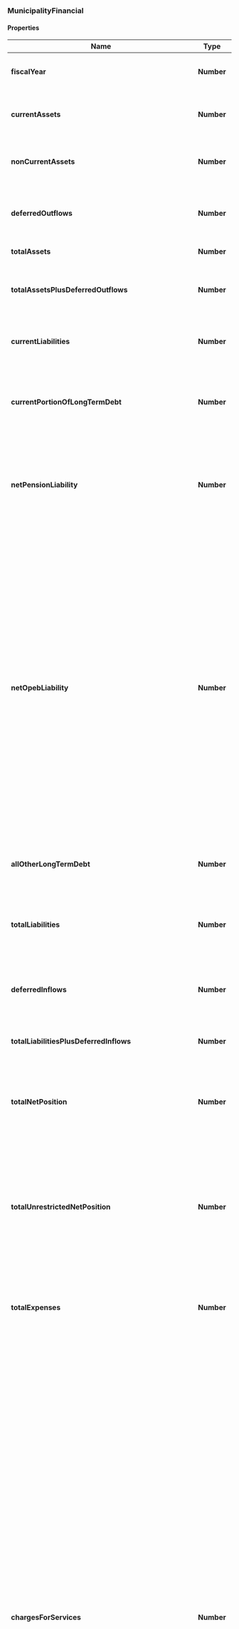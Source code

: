 ### MunicipalityFinancial

#### Properties
Name | Type | Description | Notes
------------ | ------------- | ------------- | -------------
**fiscalYear** | **Number** | The fiscal year from which the financial data came from | [optional] 
**currentAssets** | **Number** | Government-wide holdings that can be liquidated on short notice | [optional] 
**nonCurrentAssets** | **Number** | Government-wide holdings not intended for near-term liquidation | [optional] 
**deferredOutflows** | **Number** | Government-wide consumptions of net position applicable to a future year | [optional] 
**totalAssets** | **Number** | Government-wide holdings | [optional] 
**totalAssetsPlusDeferredOutflows** | **Number** | Sum of government-wide total assets and deferred outflows of resources | [optional] 
**currentLiabilities** | **Number** | Government-wide liabilities that typically become due within one year | [optional] 
**currentPortionOfLongTermDebt** | **Number** | Government-wide portion of long term obligations, such as bond and loan debt coming due within the next year | [optional] 
**netPensionLiability** | **Number** | Government-wide liability for employee pensions net of the fiduciary net position of pension plans in which the government has an interest | [optional] 
**netOpebLiability** | **Number** | Government-wide liability for other postemployment benefits (OPEB). These are benefits (such as death benefits, life insurance, disability, and long-term care) that are paid in the period after employment and that are provided separately from a pension plan, as well as healthcare benefits paid in the period after employment, regardless of the manner in which they are provided. OPEB does not include termination benefits or termination payments for sick leave. Liability is reported net of any OPEB assets the government may control. | [optional] 
**allOtherLongTermDebt** | **Number** | Government-wide liabilities not elsewhere classified | [optional] 
**totalLiabilities** | **Number** | The sum of the Municipality&#39;s all other long term debt, net open liability, net pension liability, and current portion of long term debt | [optional] 
**deferredInflows** | **Number** | Government-wide acquisitions of net position applicable to a future year | [optional] 
**totalLiabilitiesPlusDeferredInflows** | **Number** | Sum of government-wide liabilities and deferred inflows of resources | [optional] 
**totalNetPosition** | **Number** | Government-wide assets and deferred outflows less government-wide liabilities and deferred inflows | [optional] 
**totalUnrestrictedNetPosition** | **Number** | Net amount of government-wide assets, deferred outflows of resources, liabilities, and deferred inflows of resources that are not included in the determination of net investment in capital assets or the restricted components of net position | [optional] 
**totalExpenses** | **Number** | Decreases in net position that occurred during the past year, government-wide | [optional] 
**chargesForServices** | **Number** | Charges for services is the term used for a broad category of program revenues that arise from charges to customers, applicants, or others who purchase, use, or directly benefit from the goods, services, or privileges provided, or are otherwise directly affected by the services. Revenues in this category include fees charged for specific services, such as water use or garbage collection; licenses and permits, such as dog licenses, liquor licenses, and building permits; operating special assessments, such as for street cleaning or special street lighting; and any other amounts charged to service recipients. Fines and forfeitures are also included in this category because they result from direct charges to those who are otherwise directly affected by a program or service, even though they receive no benefit. Payments from other governments for goods or services should be reported in this category. | [optional] 
**operatingGrantsAndContributions** | **Number** | Program-specific grants and contributions - includes revenues arising from mandatory and voluntary nonexchange transactions with other governments, organizations, or individuals that are restricted for use in a particular program. Some grants and contributions consist of capital assets or resources that are restricted for capital purposes—to purchase, construct, or renovate capital assets associated with a specific program. These should be reported separately from grants and contributions that may be used either for operating expenses or for capital expenditures of the program at the discretion of the reporting government. These categories of program revenue are specifically attributable to a program and reduce the net expense of that program to the reporting government. For example, a state may provide an operating grant to a county sheriff&#39;s department for a drug-awareness-and-enforcement program. | [optional] 
**capitalGrantsAndContributions** | **Number** | Program-specific grants and contributions - includes revenues arising from mandatory and voluntary nonexchange transactions with other governments, organizations, or individuals that are restricted for use in a particular program. Some grants and contributions consist of capital assets or resources that are restricted for capital purposes—to purchase, construct, or renovate capital assets associated with a specific program. These should be reported separately from grants and contributions that may be used either for operating expenses or for capital expenditures of the program at the discretion of the reporting government. These categories of program revenue are specifically attributable to a program and reduce the net expense of that program to the reporting government. For example, a state may provide a capital grant to finance construction of a new jail. | [optional] 
**generalRevenues** | **Number** | All revenues are general revenues unless they are required to be reported as program revenues. All taxes, even those that are levied for a specific purpose, are general revenues and should be reported by type of tax—for example, sales tax, property tax, franchise tax, income tax. All other nontax revenues (including interest, grants, and contributions) that do not meet the criteria to be reported as program revenues should also be reported as general revenues. General revenues should be reported after total net expense of the government&#39;s functions. | [optional] 
**otherRevenues** | **Number** | Government-wide revenues not elsewhere classified | [optional] 
**totalRevenues** | **Number** | Increases in net position that occurred during the past year, government-wide | [optional] 
**changeInNetAssets** | **Number** | Difference between the government&#39;s net position at the end of the fiscal year and the government&#39;s net position at the beginning of the fiscal year | [optional] 
**nonSpendableGeneralFundBalance** | **Number** | The portion of general fund balance classified as nonspendable. The nonspendable fund balance classification includes amounts that cannot be spent because they are either (a) not in spendable form or (b) legally or contractually required to be maintained intact. The “not in spendable form” criterion includes items that are not expected to be converted to cash, for example, inventories and prepaid amounts. It also includes the long-term amount of loans and notes receivable, as well as property acquired for resale. However, if the use of the proceeds from the collection of those receivables or from the sale of those properties is restricted, committed, or assigned, then they should be included in the appropriate fund balance classification (restricted, committed, or assigned), rather than nonspendable fund balance. The corpus (or principal) of a permanent fund is an example of an amount that is legally or contractually required to be maintained intact. | [optional] 
**restrictedGeneralFundBalance** | **Number** | The portion of general fund balance classified as restricted. Fund balance should be reported as restricted when constraints placed on the use of resources are either (a) Externally imposed by creditors (such as through debt covenants), grantors, contributors, or laws or regulations of other governments or (b) Imposed by law through constitutional provisions or enabling legislation. | [optional] 
**committedGeneralFundBalance** | **Number** | The portion of general fund balance classified as committed. Amounts that can only be used for specific purposes pursuant to constraints imposed by formal action of the government’s highest level of decision-making authority should be reported as committed fund balance. Those committed amounts cannot be used for any other purpose unless the government removes or changes the specified use by taking the same type of action (for example, legislation, resolution, ordinance) it employed to previously commit those amounts. The authorization specifying the purposes for which amounts can be used should have the consent of both the legislative and executive branches of the government, if applicable. Committed fund balance also should incorporate contractual obligations to the extent that existing resources in the fund have been specifically committed for use in satisfying those contractual requirements. | [optional] 
**unassignedGeneralFundBalance** | **Number** | The portion of general fund balance classified as unassigned. Unassigned fund balance is the residual classification for the general fund. This classification represents fund balance that has not been assigned to other funds and that has not been restricted, committed, or assigned to specific purposes within the general fund. The general fund should be the only fund that reports a positive unassigned fund balance amount. In other governmental funds, if expenditures incurred for specific purposes exceeded the amounts restricted, committed, or assigned to those purposes, it may be necessary to report a negative unassigned fund balance. | [optional] 
**assignedGeneralFundBalance** | **Number** | The portion of general fund balance classified as assigned. Amounts that are constrained by the government’s intent to be used for specific purposes, but are neither restricted nor committed, should be reported as assigned fund balance, except for stabilization arrangements.. Intent should be expressed by (a) the governing body itself or (b) a body (a budget or finance committee, for example) or official to which the governing body has delegated the authority to assign amounts to be used for specific purposes. | [optional] 
**totalGeneralFundBalance** | **Number** | General fund balance in all classifications. Fund balance is the difference between governmental fund assets and deferred outflows of resources, and liabilities and deferred inflows of resources. It is sometimes referred to as fund equity. The general fund is used to account for and report all financial resources not accounted for and reported in another governmental fund. | [optional] 
**nonSpendableGovernmentalFundBalance** | **Number** | For all governmental funds, the aggregate of fund balances that are classified as nonspendable. The nonspendable fund balance classification includes amounts that cannot be spent because they are either (a) not in spendable form or (b) legally or contractually required to be maintained intact. The “not in spendable form” criterion includes items that are not expected to be converted to cash, for example, inventories and prepaid amounts. It also includes the long-term amount of loans and notes receivable, as well as property acquired for resale. However, if the use of the proceeds from the collection of those receivables or from the sale of those properties is restricted, committed, or assigned, then they should be included in the appropriate fund balance classification (restricted, committed, or assigned), rather than nonspendable fund balance. | [optional] 
**restrictedGovernmentalFundBalance** | **Number** | For all governmental funds, the aggregate of fund balances that are classified as restricted. Fund balance should be reported as restricted when constraints placed on the use of resources are either (a) Externally imposed by creditors (such as through debt covenants), grantors, contributors, or laws or regulations of other governments; or (b) Imposed by law through constitutional provisions or enabling legislation. | [optional] 
**committedGovernmentalFundBalance** | **Number** | For all governmental funds, the aggregate of fund balances that are classified as committed. Amounts that can only be used for specific purposes pursuant to constraints imposed by formal action of the government’s highest level of decision-making authority should be reported as committed fund balance. Those committed amounts cannot be used for any other purpose unless the government removes or changes the specified use by taking the same type of action (for example, legislation, resolution, ordinance) it employed to previously commit those amounts. The authorization specifying the purposes for which amounts can be used should have the consent of both the legislative and executive branches of the government, if applicable. Committed fund balance also should incorporate contractual obligations to the extent that existing resources in the fund have been specifically committed for use in satisfying those contractual requirements. | [optional] 
**unassignedGovernmentalFundBalance** | **Number** | For all governmental funds, the aggregate of fund balances that are classified as unassigned. Unassigned fund balance is the residual classification for the general fund. This classification represents fund balance that has not been assigned to other funds and that has not been restricted, committed, or assigned to specific purposes within the general fund. The general fund should be the only fund that reports a positive unassigned fund balance amount. In other governmental funds, if expenditures incurred for specific purposes exceeded the amounts restricted, committed, or assigned to those purposes, it may be necessary to report a negative unassigned fund balance. | [optional] 
**assignedGovernmentalFundBalance** | **Number** | For all governmental funds, the aggregate of fund balances that are classified as assigned. Amounts that are constrained by the government’s intent to be used for specific purposes, but are neither restricted nor committed, should be reported as assigned fund balance, except for stabilization arrangements.. Intent should be expressed by (a) the governing body itself or (b) a body (a budget or finance committee, for example) or official to which the governing body has delegated the authority to assign amounts to be used for specific purposes. | [optional] 
**totalGovernmentalFundBalance** | **Number** | For all governmental funds, the aggregate of all fund balances in any classification. Fund balance is the difference between governmental fund assets and deferred outflows of resources, and liabilities and deferred inflows of resources. It is sometimes referred to as fund equity. Governmental funds are used to account for general government activities that are financed primarily through taxes, intergovernmental revenues, and other nonexchange revenues. | [optional] 
**generalFundRevenues** | **Number** | Increases in financial resources attributable to the general fund. The general fund is used to account for and report all financial resources not accounted for and reported in another governmental fund. | [optional] 
**generalFundExpenditures** | **Number** | Decreases in financial resources attributable to the general fund. The general fund is used to account for and report all financial resources not accounted for and reported in another governmental fund. | [optional] 
**generalFundRevenuesOverUnderExpenditure** | **Number** | Difference between general fund revenues and expenditures.  If positive, this amount is called a surplus.  If negative, it represents a deficit. The general fund is used to account for and report all financial resources not accounted for and reported in another governmental fund. | [optional] 
**governmentalFundRevenues** | **Number** | Increases in financial resources attributable to any governmental fund. Governmental funds are used to account for general government activities that are financed primarily through taxes, intergovernmental revenues, and other nonexchange revenues. | [optional] 
**governmentalFundExpenditures** | **Number** | Decreases in financial resources attributable to any governmental fund. Governmental funds are used to account for general government activities that are financed primarily through taxes, intergovernmental revenues, and other nonexchange revenues. | [optional] 
**governmentalFundRevenuesOverUnderExpenditure** | **Number** | Difference between revenues and expenditures attributable to all governmental funds.  If positive, this amount is called a surplus.  If negative, it represents a deficit. Governmental funds are used to account for general government activities that are financed primarily through taxes, intergovernmental revenues, and other nonexchange revenues. | [optional] 



